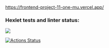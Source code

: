 https://frontend-project-11-one-mu.vercel.app/

### Hexlet tests and linter status:

<a href="https://codeclimate.com/github/DMotorina/frontend-project-11/maintainability"><img src="https://api.codeclimate.com/v1/badges/d161ebaa720856f08521/maintainability" /></a>

[![Actions Status](https://github.com/DMotorina/frontend-project-11/actions/workflows/hexlet-check.yml/badge.svg)](https://github.com/DMotorina/frontend-project-11/actions)

